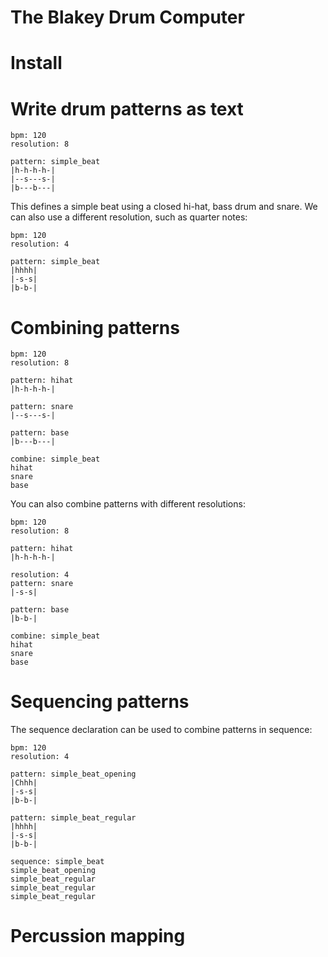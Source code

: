 The Blakey Drum Computer
========================

# Install

# Write drum patterns as text

```
bpm: 120
resolution: 8

pattern: simple_beat
|h-h-h-h-|
|--s---s-|
|b---b---|
```

This defines a simple beat using a closed hi-hat, bass drum and snare. 
We can also use a different resolution, such as quarter notes:

```
bpm: 120
resolution: 4

pattern: simple_beat
|hhhh|
|-s-s|
|b-b-|
```

# Combining patterns

```
bpm: 120
resolution: 8

pattern: hihat
|h-h-h-h-|

pattern: snare
|--s---s-|

pattern: base
|b---b---|

combine: simple_beat
hihat
snare
base
```

You can also combine patterns with different resolutions:

```
bpm: 120
resolution: 8

pattern: hihat
|h-h-h-h-|

resolution: 4
pattern: snare
|-s-s|

pattern: base
|b-b-|

combine: simple_beat
hihat
snare
base
```

# Sequencing patterns

The sequence declaration can be used to combine patterns in sequence:

```
bpm: 120
resolution: 4

pattern: simple_beat_opening
|Chhh|
|-s-s|
|b-b-|

pattern: simple_beat_regular
|hhhh|
|-s-s|
|b-b-|

sequence: simple_beat
simple_beat_opening 
simple_beat_regular
simple_beat_regular
simple_beat_regular
```

# Percussion mapping


